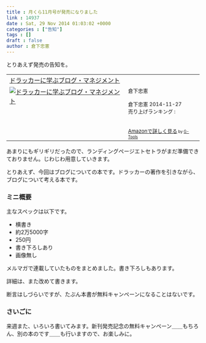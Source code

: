 ```yaml
---
title : 月くら11月号が発売になりました
link : 14937
date : Sat, 29 Nov 2014 01:03:02 +0000
categories : ["告知"]
tags : []
draft : false
author : 倉下忠憲
---
```


とりあえず発売の告知を。

<table  border="0" cellpadding="5"><tr><td colspan="2"><a href="http://www.amazon.co.jp/%E3%83%89%E3%83%A9%E3%83%83%E3%82%AB%E3%83%BC%E3%81%AB%E5%AD%A6%E3%81%B6%E3%83%96%E3%83%AD%E3%82%B0%E3%83%BB%E3%83%9E%E3%83%8D%E3%82%B8%E3%83%A1%E3%83%B3%E3%83%88-%E5%80%89%E4%B8%8B%E5%BF%A0%E6%86%B2-ebook/dp/B00QAO0WOY%3FSubscriptionId%3D15SMZCTB9V8NGR2TW082%26tag%3Drashita1000-22%26linkCode%3Dxm2%26camp%3D2025%26creative%3D165953%26creativeASIN%3DB00QAO0WOY" target="_blank">ドラッカーに学ぶブログ・マネジメント</a><img src="http://www.assoc-amazon.jp/e/ir?t=rashita1000-22&l=ur2&o=9" width="1" height="1" style="border: none;" alt="" /></td></tr><tr><td valign="top"><a href="http://www.amazon.co.jp/%E3%83%89%E3%83%A9%E3%83%83%E3%82%AB%E3%83%BC%E3%81%AB%E5%AD%A6%E3%81%B6%E3%83%96%E3%83%AD%E3%82%B0%E3%83%BB%E3%83%9E%E3%83%8D%E3%82%B8%E3%83%A1%E3%83%B3%E3%83%88-%E5%80%89%E4%B8%8B%E5%BF%A0%E6%86%B2-ebook/dp/B00QAO0WOY%3FSubscriptionId%3D15SMZCTB9V8NGR2TW082%26tag%3Drashita1000-22%26linkCode%3Dxm2%26camp%3D2025%26creative%3D165953%26creativeASIN%3DB00QAO0WOY" target="_blank"><img src="http://ecx.images-amazon.com/images/I/41%2ByY9hZKYL._SL160_.jpg" border="0" alt="ドラッカーに学ぶブログ・マネジメント" /></a></td><td valign="top"><font size="-1">倉下忠憲 <br /><br />倉下忠憲  2014-11-27<br />売り上げランキング : <br /><br /><br /><a href="http://www.amazon.co.jp/%E3%83%89%E3%83%A9%E3%83%83%E3%82%AB%E3%83%BC%E3%81%AB%E5%AD%A6%E3%81%B6%E3%83%96%E3%83%AD%E3%82%B0%E3%83%BB%E3%83%9E%E3%83%8D%E3%82%B8%E3%83%A1%E3%83%B3%E3%83%88-%E5%80%89%E4%B8%8B%E5%BF%A0%E6%86%B2-ebook/dp/B00QAO0WOY%3FSubscriptionId%3D15SMZCTB9V8NGR2TW082%26tag%3Drashita1000-22%26linkCode%3Dxm2%26camp%3D2025%26creative%3D165953%26creativeASIN%3DB00QAO0WOY" target="_blank">Amazonで詳しく見る</a></font><font size="-2"> by <a href="http://www.goodpic.com/mt/aws/index.html" >G-Tools</a></font></td></tr></table>

あまりにもギリギリだったので、ランディングページエトセトラがまだ準備できておりません。じわじわ用意していきます。

とりあえず、今回はブログについての本です。ドラッカーの著作を引きながら、ブログについて考える本です。

<H3>ミニ概要</H3>

主なスペックは以下です。

<ul>
<li>横書き</li>
<li>約2万5000字</li>
<li>250円</li>
<li>書き下ろしあり</li>
<li>画像無し</li>
</ul>

メルマガで連載していたものをまとめました。書き下ろしもあります。

詳細は、また改めて書きます。

断言はしづらいですが、たぶん本書が無料キャンペーンになることはないです。

<H3>さいごに</H3>

来週また、いろいろ書いてみます。新刊発売記念の無料キャンペーン＿＿もちろん、別の本のです＿＿も行いますので、お楽しみに。